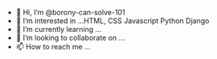 - 👋 Hi, I’m @borony-can-solve-101
- 👀 I’m interested in ...HTML, CSS Javascript Python Django
- 🌱 I’m currently learning ...
- 💞️ I’m looking to collaborate on ...
- 📫 How to reach me ...

<!---
borony-can-solve-101/borony-can-solve-101 is a ✨ special ✨ repository because its `README.md` (this file) appears on your GitHub profile.
You can click the Preview link to take a look at your changes.
--->
